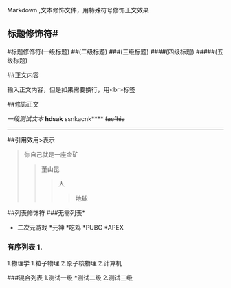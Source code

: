 
Markdown ,文本修饰文件，用特殊符号修饰正文效果<br>
## 标题修饰符\#

#标题修饰符(一级标题)
##(二级标题)
###(三级标题)
####(四级标题)
#####(五级标题)


##正文内容

输入正文内容，但是如果需要换行，用\<br\>标签

##修饰正文

*一段测试文本*
**hdsak**
ssnkacnk****
~~facfhia~~


---
##引用效用\>表示
>你自己就是一座金矿
>>董山昆
>>>人
>>>>地球

##列表修饰符
###无需列表\*
* 二次元游戏
*元神
*吃鸡
   *PUBG
   *APEX

### 有序列表 1.
1.物理学
  1.粒子物理
  2.原子核物理
2.计算机

###混合列表
1.测试一级
 *测试二级
 2.测试三级

